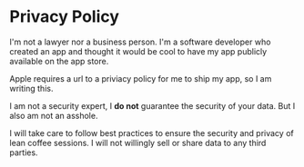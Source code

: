 # Privacy Policy

I'm not a lawyer nor a business person. I'm a software developer who created an app and thought it would be cool to have my app publicly available on the app store.

Apple requires a url to a priviacy policy for me to ship my app, so I am writing this.

I am not a security expert, I **do not** guarantee the security of your data. But I also am not an asshole.

I will take care to follow best practices to ensure the security and privacy of lean coffee sessions. I will not willingly sell or share data to any third parties.
